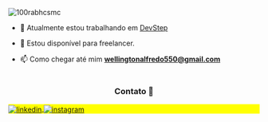 
<p align="left"> <img src="https://komarev.com/ghpvc/?username=welldecode&label=Profile%20views&color=0e75b6&style=flat" alt="100rabhcsmc" /> </p>
 
- 🔭 Atualmente estou trabalhando em <a href="https://devstep.com.br" target="blank">DevStep</a>
 
- 🤝 Estou disponível para freelancer.   

- 📫 Como chegar até mim **wellingtonalfredo550@gmail.com** 
<br/><br/> 
<h3 align="center" > Contato 🤝 </h3>

 <p align="left" style="background:yellow"> 
<a href="https://linkedin.com/in/wellington-alfredo" target="_blank">
  <img align="center" src="https://img.shields.io/badge/wellington-alfredo?style=flat&logo=linkedin" alt="linkedin"/>
</a>
<a href="https://instagram.com/maykbrito" target="_blank">
 <img align="center" src="https://img.shields.io/badge/wellington.henriqueee?style=flat&logo=instagram" alt="instagram"/>
</a> 
</p 
